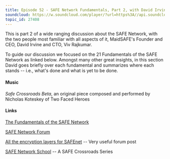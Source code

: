 ```yaml
---
title: Episode 52 - SAFE Network Fundamentals, Part 2, with David Irvine and Viv Rajkumar
soundcloud: https://w.soundcloud.com/player/?url=https%3A//api.soundcloud.com/tracks/570895926
topic_id: 27408
---
```


This is part 2 of a wide ranging discussion about the SAFE Network, with the two people most familiar with all aspects of it, MaidSAFE's Founder and CEO, David Irvine and CTO, Viv Rajkumar.

To guide our discussion we focused on the 21 Fundamentals of the SAFE Network as linked below. Amongst many other great insights, in this section David goes briefly over each fundamental and summarizes where each stands -- i.e., what's done and what is yet to be done.

#### Music

*Safe Crossroads Beta*, an original piece composed and performed by Nicholas Koteskey of Two Faced Heroes

#### Links

[The Fundamentals of the SAFE Network](https://safenetforum.org/t/safe-network-fundamentals-context/25352)

[SAFE Network Forum](https://safenetforum.org)

[All the encryption layers for SAFEnet](https://safenetforum.org/t/all-the-encryption-layers-for-safenet/2270)  -- Very useful forum post

[SAFE Network School](https://safecrossroads.net/safe-network-school/) -- A SAFE Crossroads Series
